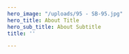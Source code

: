 ```yaml
---
hero_image: "/uploads/95 - SB-95.jpg"
hero_title: About Title
hero_sub_title: About Subtitle
title: ''

---
```

